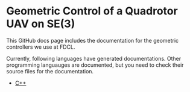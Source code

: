 # Geometric Control of a Quadrotor UAV on SE(3)

This GitHub docs page includes the documentation for the geometric controllers we use at FDCL.

Currently, following languages have generated documentations.
Other programming languauges are documented, but you need to check their source files for the documentation.

* [C++]()
